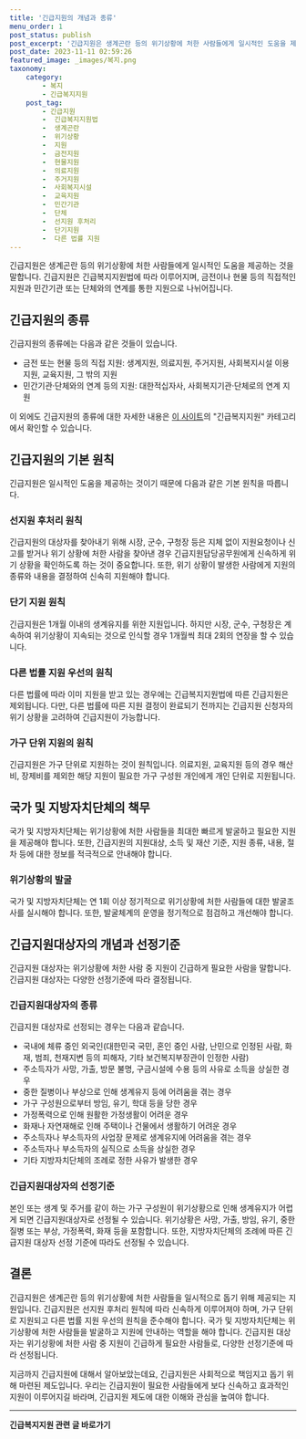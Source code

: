```yaml
---
title: '긴급지원의 개념과 종류'
menu_order: 1
post_status: publish
post_excerpt: '긴급지원은 생계곤란 등의 위기상황에 처한 사람들에게 일시적인 도움을 제공하는 것을 말합니다. 긴급지원은 긴급복지지원법에 따라 이루어지며, 금전이나 현물 등의 직접적인 지원과 민간기관 또는 단체와의 연계를 통한 지원으로 나뉘어집니다.'
post_date: 2023-11-11 02:59:26
featured_image: _images/복지.png
taxonomy:
    category:
        - 복지
        - 긴급복지지원
    post_tag:
        - 긴급지원
        -  긴급복지지원법
        -  생계곤란
        -  위기상황
        -  지원
        -  금전지원
        -  현물지원
        -  의료지원
        -  주거지원
        -  사회복지시설
        -  교육지원
        -  민간기관
        -  단체
        -  선지원 후처리
        -  단기지원
        -  다른 법률 지원
---
```



긴급지원은 생계곤란 등의 위기상황에 처한 사람들에게 일시적인 도움을 제공하는 것을 말합니다. 긴급지원은 긴급복지지원법에 따라 이루어지며, 금전이나 현물 등의 직접적인 지원과 민간기관 또는 단체와의 연계를 통한 지원으로 나뉘어집니다.

## 긴급지원의 종류

긴급지원의 종류에는 다음과 같은 것들이 있습니다.
- 금전 또는 현물 등의 직접 지원: 생계지원, 의료지원, 주거지원, 사회복지시설 이용지원, 교육지원, 그 밖의 지원
- 민간기관·단체와의 연계 등의 지원: 대한적십자사, 사회복지기관·단체로의 연계 지원

이 외에도 긴급지원의 종류에 대한 자세한 내용은 [이 사이트](https://uknowlaw.com/)의 "긴급복지지원" 카테고리에서 확인할 수 있습니다.

## 긴급지원의 기본 원칙

긴급지원은 일시적인 도움을 제공하는 것이기 때문에 다음과 같은 기본 원칙을 따릅니다.

### 선지원 후처리 원칙

긴급지원의 대상자를 찾아내기 위해 시장, 군수, 구청장 등은 지체 없이 지원요청이나 신고를 받거나 위기 상황에 처한 사람을 찾아낸 경우 긴급지원담당공무원에게 신속하게 위기 상황을 확인하도록 하는 것이 중요합니다. 또한, 위기 상황이 발생한 사람에게 지원의 종류와 내용을 결정하여 신속히 지원해야 합니다.

### 단기 지원 원칙

긴급지원은 1개월 이내의 생계유지를 위한 지원입니다. 하지만 시장, 군수, 구청장은 계속하여 위기상황이 지속되는 것으로 인식할 경우 1개월씩 최대 2회의 연장을 할 수 있습니다.

### 다른 법률 지원 우선의 원칙

다른 법률에 따라 이미 지원을 받고 있는 경우에는 긴급복지지원법에 따른 긴급지원은 제외됩니다. 다만, 다른 법률에 따른 지원 결정이 완료되기 전까지는 긴급지원 신청자의 위기 상황을 고려하여 긴급지원이 가능합니다.

### 가구 단위 지원의 원칙

긴급지원은 가구 단위로 지원하는 것이 원칙입니다. 의료지원, 교육지원 등의 경우 해산비, 장제비를 제외한 해당 지원이 필요한 가구 구성원 개인에게 개인 단위로 지원됩니다.

## 국가 및 지방자치단체의 책무

국가 및 지방자치단체는 위기상황에 처한 사람들을 최대한 빠르게 발굴하고 필요한 지원을 제공해야 합니다. 또한, 긴급지원의 지원대상, 소득 및 재산 기준, 지원 종류, 내용, 절차 등에 대한 정보를 적극적으로 안내해야 합니다.

### 위기상황의 발굴

국가 및 지방자치단체는 연 1회 이상 정기적으로 위기상황에 처한 사람들에 대한 발굴조사를 실시해야 합니다. 또한, 발굴체계의 운영을 정기적으로 점검하고 개선해야 합니다.

## 긴급지원대상자의 개념과 선정기준

긴급지원 대상자는 위기상황에 처한 사람 중 지원이 긴급하게 필요한 사람을 말합니다. 긴급지원 대상자는 다양한 선정기준에 따라 결정됩니다.

### 긴급지원대상자의 종류

긴급지원 대상자로 선정되는 경우는 다음과 같습니다.
- 국내에 체류 중인 외국인(대한민국 국민, 혼인 중인 사람, 난민으로 인정된 사람, 화재, 범죄, 천재지변 등의 피해자, 기타 보건복지부장관이 인정한 사람)
- 주소득자가 사망, 가출, 방문 불명, 구금시설에 수용 등의 사유로 소득을 상실한 경우
- 중한 질병이나 부상으로 인해 생계유지 등에 어려움을 겪는 경우
- 가구 구성원으로부터 방임, 유기, 학대 등을 당한 경우
- 가정폭력으로 인해 원활한 가정생활이 어려운 경우
- 화재나 자연재해로 인해 주택이나 건물에서 생활하기 어려운 경우
- 주소득자나 부소득자의 사업장 문제로 생계유지에 어려움을 겪는 경우
- 주소득자나 부소득자의 실직으로 소득을 상실한 경우
- 기타 지방자치단체의 조례로 정한 사유가 발생한 경우

### 긴급지원대상자의 선정기준

본인 또는 생계 및 주거를 같이 하는 가구 구성원이 위기상황으로 인해 생계유지가 어렵게 되면 긴급지원대상자로 선정될 수 있습니다. 위기상황은 사망, 가출, 방임, 유기, 중한 질병 또는 부상, 가정폭력, 화재 등을 포함합니다. 또한, 지방자치단체의 조례에 따른 긴급지원 대상자 선정 기준에 따라도 선정될 수 있습니다.

## 결론

긴급지원은 생계곤란 등의 위기상황에 처한 사람들을 일시적으로 돕기 위해 제공되는 지원입니다. 긴급지원은 선지원 후처리 원칙에 따라 신속하게 이루어져야 하며, 가구 단위로 지원되고 다른 법률 지원 우선의 원칙을 준수해야 합니다. 국가 및 지방자치단체는 위기상황에 처한 사람들을 발굴하고 지원에 안내하는 역할을 해야 합니다. 긴급지원 대상자는 위기상황에 처한 사람 중 지원이 긴급하게 필요한 사람들로, 다양한 선정기준에 따라 선정됩니다. 

지금까지 긴급지원에 대해서 알아보았는데요, 긴급지원은 사회적으로 책임지고 돕기 위해 마련된 제도입니다. 우리는 긴급지원이 필요한 사람들에게 보다 신속하고 효과적인 지원이 이루어지길 바라며, 긴급지원 제도에 대한 이해와 관심을 높여야 합니다.
<!-- wp:separator -->
<hr class="wp-block-separator has-alpha-channel-opacity"/>
<!-- /wp:separator -->

<!-- wp:group {"backgroundColor":"base","layout":{"type":"constrained"}} -->
<div class="wp-block-group has-base-background-color has-background"><!-- wp:paragraph {"align":"center","fontSize":"medium"} -->
<p class="has-text-align-center has-large-font-size"><strong>긴급복지지원 관련 글 바로가기</strong></p>
<!-- /wp:paragraph -->


<!-- wp:latest-posts
{"categories":[{"id":15519,"count":19,"description":"","link":"https://uknowlaw.com/category/%ea%b8%b4%ea%b8%89%eb%b3%b5%ec%a7%80%ec%a7%80%ec%9b%90/","name":"긴급복지지원","slug":"긴급복지지원","taxonomy":"category","parent":0,"meta":[],"_links":{"self":[{"href":"https://uknowlaw.com/wp-json/wp/v2/categories/15519"}],"collection":[{"href":"https://uknowlaw.com/wp-json/wp/v2/categories"}],"about":[{"href":"https://uknowlaw.com/wp-json/wp/v2/taxonomies/category"}],"wp:post_type":[{"href":"https://uknowlaw.com/wp-json/wp/v2/posts?categories=15519"}],"curies":[{"name":"wp","href":"https://api.w.org/{rel}","templated":true}]}}],"postsToShow":100,"excerptLength":28,"postLayout":"grid","columns":2,"featuredImageAlign":"left","featuredImageSizeSlug":"large","fontSize":"small"} /--></div>
<!-- /wp:group -->